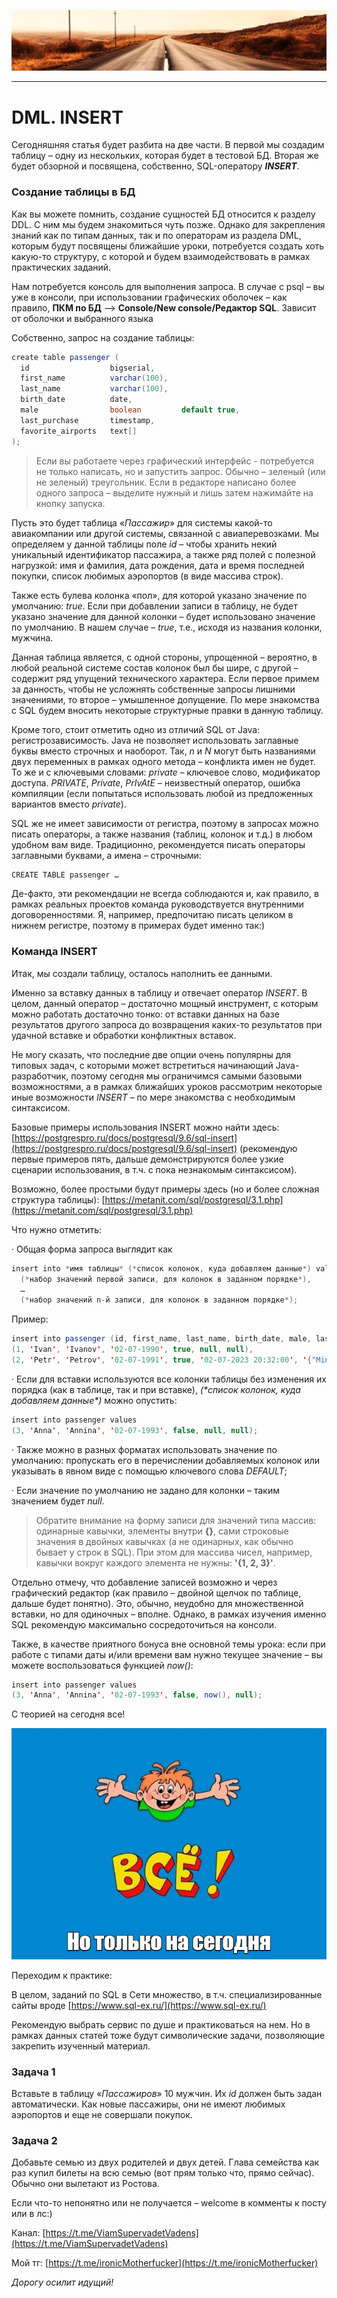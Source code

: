 ![](../../commonmedia/header.png)

***

   

DML. INSERT
===========

Сегодняшняя статья будет разбита на две части. В первой мы создадим таблицу – одну из нескольких, которая будет в тестовой БД. Вторая же будет обзорной и посвящена, собственно, SQL-оператору **_INSERT_**.

### Создание таблицы в БД

Как вы можете помнить, создание сущностей БД относится к разделу DDL. С ним мы будем знакомиться чуть позже. Однако для закрепления знаний как по типам данных, так и по операторам из раздела DML, которым будут посвящены ближайшие уроки, потребуется создать хоть какую-то структуру, с которой и будем взаимодействовать в рамках практических заданий.

Нам потребуется консоль для выполнения запроса. В случае с psql – вы уже в консоли, при использовании графических оболочек – как правило, **ПКМ по БД** –> **Console/New console/Редактор SQL**. Зависит от оболочки и выбранного языка

Собственно, запрос на создание таблицы:

```java
create table passenger (
  id                  bigserial,
  first_name          varchar(100),
  last_name           varchar(100),
  birth_date          date,
  male                boolean         default true, 
  last_purchase       timestamp,
  favorite_airports   text[]
);
```

> Если вы работаете через графический интерфейс - потребуется не только написать, но и запустить запрос. Обычно – зеленый (или не зеленый) треугольник. Если в редакторе написано более одного запроса – выделите нужный и лишь затем нажимайте на кнопку запуска.

Пусть это будет таблица «_Пассажир_» для системы какой-то авиакомпании или другой системы, связанной с авиаперевозками. Мы определяем у данной таблицы поле _id_ – чтобы хранить некий уникальный идентификатор пассажира, а также ряд полей с полезной нагрузкой: имя и фамилия, дата рождения, дата и время последней покупки, список любимых аэропортов (в виде массива строк).

Также есть булева колонка «пол», для которой указано значение по умолчанию: _true_. Если при добавлении записи в таблицу, не будет указано значение для данной колонки – будет использовано значение по умолчанию. В нашем случае – _true_, т.е., исходя из названия колонки, мужчина.

Данная таблица является, с одной стороны, упрощенной – вероятно, в любой реальной системе состав колонок был бы шире, с другой – содержит ряд упущений технического характера. Если первое примем за данность, чтобы не усложнять собственные запросы лишними значениями, то второе – умышленное допущение. По мере знакомства с SQL будем вносить некоторые структурные правки в данную таблицу.

Кроме того, стоит отметить одно из отличий SQL от Java: регистрозависимость. Java не позволяет использовать заглавные буквы вместо строчных и наоборот. Так, _n_ и _N_ могут быть названиями двух переменных в рамках одного метода – конфликта имен не будет. То же и с ключевыми словами: _private_ – ключевое слово, модификатор доступа. _PRIVATE_, _Private_, _PrIvAtE_ – неизвестный оператор, ошибка компиляции (если попытаться использовать любой из предложенных вариантов вместо _private_).

SQL же не имеет зависимости от регистра, поэтому в запросах можно писать операторы, а также названия (таблиц, колонок и т.д.) в любом удобном вам виде. Традиционно, рекомендуется писать операторы заглавными буквами, а имена – строчными:

```java
CREATE TABLE passenger …
```

Де-факто, эти рекомендации не всегда соблюдаются и, как правило, в рамках реальных проектов команда руководствуется внутренними договоренностями. Я, например, предпочитаю писать целиком в нижнем регистре, поэтому в примерах будет именно так:)

### Команда INSERT

Итак, мы создали таблицу, осталось наполнить ее данными.

Именно за вставку данных в таблицу и отвечает оператор _INSERT_. В целом, данный оператор – достаточно мощный инструмент, с которым можно работать достаточно тонко: от вставки данных на базе результатов другого запроса до возвращения каких-то результатов при удачной вставке и обработки конфликтных вставок.

Не могу сказать, что последние две опции очень популярны для типовых задач, с которыми может встретиться начинающий Java-разработчик, поэтому сегодня мы ограничимся самыми базовыми возможностями, а в рамках ближайших уроков рассмотрим некоторые иные возможности _INSERT_ – по мере знакомства с необходимым синтаксисом.

Базовые примеры использования INSERT можно найти здесь: [https://postgrespro.ru/docs/postgresql/9.6/sql-insert](https://postgrespro.ru/docs/postgresql/9.6/sql-insert) (рекомендую первые примеров пять, дальше демонстрируются более узкие сценарии использования, в т.ч. с пока незнакомым синтаксисом).

Возможно, более простыми будут примеры здесь (но и более сложная структура таблицы): [https://metanit.com/sql/postgresql/3.1.php](https://metanit.com/sql/postgresql/3.1.php)

  

Что нужно отметить:

· Общая форма запроса выглядит как

```java
insert into *имя таблицы* (*список колонок, куда добавляем данные*) values
  (*набор значений первой записи, для колонок в заданном порядке*),
  …
  (*набор значений n-й записи, для колонок в заданном порядке*);
```

Пример:

```java
insert into passenger (id, first_name, last_name, birth_date, male, last_purchase, favorite_airports) values
(1, 'Ivan', 'Ivanov', '02-07-1990', true, null, null),
(2, 'Petr', 'Petrov', '02-07-1991', true, '02-07-2023 20:32:00', '{"Minsk", "Kyiv"}');
```

  

· Если для вставки используются все колонки таблицы без изменения их порядка (как в таблице, так и при вставке), _(\*список колонок, куда добавляем данные\*)_ можно опустить:

```java
insert into passenger values
(3, 'Anna', 'Annina', '02-07-1993', false, null, null);
```

  

· Также можно в разных форматах использовать значение по умолчанию: пропускать его в перечислении добавляемых колонок или указывать в явном виде с помощью ключевого слова _DEFAULT_;

· Если значение по умолчанию не задано для колонки – таким значением будет _null_.

> Обратите внимание на форму записи для значений типа массив: одинарные кавычки, элементы внутри **{}**, сами строковые значения в двойных кавычках (а не одинарных, как обычно бывает у строк в SQL). При этом для массива чисел, например, кавычки вокруг каждого элемента не нужны: **'{1, 2, 3}'**.

  

Отдельно отмечу, что добавление записей возможно и через графический редактор (как правило – двойной щелчок по таблице, дальше будет понятно). Это, обычно, неудобно для множественной вставки, но для одиночных – вполне. Однако, в рамках изучения именно SQL рекомендую максимально сосредоточиться на консоли.

  

Также, в качестве приятного бонуса вне основной темы урока: если при работе с типами даты и/или времени вам нужно текущее значение – вы можете воспользоваться функцией _now()_:

```java
insert into passenger values
(3, 'Anna', 'Annina', '02-07-1993', false, now(), null);
```

  

С теорией на сегодня все!

![](../../commonmedia/footer.png)

Переходим к практике:

В целом, заданий по SQL в Сети множество, в т.ч. специализированные сайты вроде [https://www.sql-ex.ru/](https://www.sql-ex.ru/)

Рекомендую выбрать сервис по душе и практиковаться на нем. Но в рамках данных статей тоже будут символические задачи, позволяющие закрепить изученный материал.

### Задача 1

Вставьте в таблицу «_Пассажиров_» 10 мужчин. Их _id_ должен быть задан автоматически. Как новые пассажиры, они не имеют любимых аэропортов и еще не совершали покупок.

### Задача 2

Добавьте семью из двух родителей и двух детей. Глава семейства как раз купил билеты на всю семью (вот прям только что, прямо сейчас). Обычно они вылетают из Ростова.

  

Если что-то непонятно или не получается – welcome в комменты к посту или в лс:)

Канал: [https://t.me/ViamSupervadetVadens](https://t.me/ViamSupervadetVadens)

Мой тг: [https://t.me/ironicMotherfucker](https://t.me/ironicMotherfucker)

_Дорогу осилит идущий!_